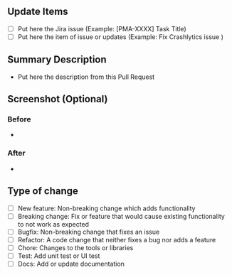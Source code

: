 ## Update Items
- [ ] Put here the Jira issue (Example: [PMA-XXXX] Task Title)
- [ ] Put here the item of issue or updates (Example: Fix Crashlytics issue )

## Summary Description
- Put here the description from this Pull Request

## Screenshot (Optional)
### Before
-

### After
-

## Type of change
- [ ] New feature: Non-breaking change which adds functionality
- [ ] Breaking change: Fix or feature that would cause existing functionality to not work as expected
- [ ] Bugfix: Non-breaking change that fixes an issue
- [ ] Refactor: A code change that neither fixes a bug nor adds a feature
- [ ] Chore: Changes to the tools or libraries
- [ ] Test: Add unit test or UI test
- [ ] Docs: Add or update documentation
